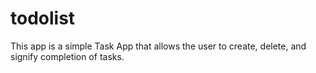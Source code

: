 # todolist

This app is a simple Task App that allows the user to create, delete, and signify completion of tasks.
